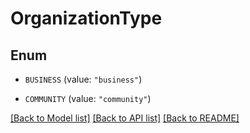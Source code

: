 # OrganizationType

## Enum


* `BUSINESS` (value: `"business"`)

* `COMMUNITY` (value: `"community"`)


[[Back to Model list]](../README.md#documentation-for-models) [[Back to API list]](../README.md#documentation-for-api-endpoints) [[Back to README]](../README.md)


